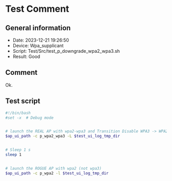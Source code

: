 # Test Comment

## General information

- Date:       2023-12-21 19:26:50
- Device:     Wpa_supplicant
- Script:     Test/Src/test_p_downgrade_wpa2_wpa3.sh
- Result:     Good

## Comment

Ok.

## Test script

```bash
#!/bin/bash
#set -x  # Debug mode


# launch the REAL AP with wpa2-wpa3 and Transition Disable WPA3 -> WPA2
$ap_ui_path -c p_wpa2_wpa3 -L $test_ui_log_tmp_dir


# Sleep 1 s
sleep 1


# launch the ROGUE AP with wpa2 (not wpa3)
$ap_ui_path -c p_wpa2 -l $test_ui_log_tmp_dir

```
